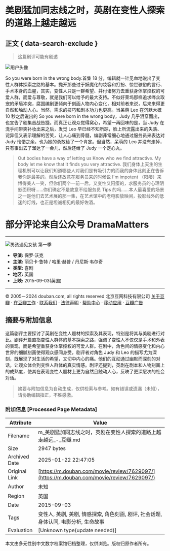 # 美剧猛加同志线之时，英剧在变性人探索的道路上越走越远

## 正文 { data-search-exclude }


> 这篇剧评可能有剧透

![用户头像](https://img9.doubanio.com/icon/u2573880-55.jpg)

So you were born in the wrong body.首集 18 分，编辑就一针见血地说出了变性人群体探索之路的基本。抛开那些过于妖魔化的妆容和打扮、惊世骇俗的言行、手术本身的血腥，其实，变性人只是一群希望、并付诸努力去重获身体掌控权的可爱人群，而爱与尊敬，就是我们可以给予的最大支持。不似好莱坞那样追求哗众取宠的矛盾冲突，腐国编剧更倾向于刻画人物内心变化，相对前者来说，后来来得更自然和触动人心。当然，需求的技巧和剧本功力也更高。当呆萌 Leo 在沉默大概 10 秒之后说出的 So you were born in the wrong body，Judy 几乎泪穿而出，也宣告了剧集首战告捷。而真正让观众觉得窝心，希望一再回味的是，当 Judy 在洗手间带笑补妆出来之后，发觉 Leo 早已经不知所踪，脸上所流露出来的失落、诧异但又表示理解的苦笑，让人心痛到骨髓，编剧非常细心地通过服务员来表达对 Judy 怜惜之余，也为她的勇敢给了一个肯定。但当然，呆萌的 Leo 并没有走掉，只有事出去了溜达了一会儿，然后还给了 Judy 一个定心丸。

> Out bodies have a way of letting us Know who we find attractive. 
> My body let me know that It finds you very attractive. 
> 我们身体上天生的生理机制可以让我们知道哪些人对我们是有吸引力的而我的身体此刻正在告诉我你是最美的。然后还故意在服务员来的时候说 I'm impotent （阳痿）来博得美人一笑，但你们两个一前一后，又变性又阳痿的，求服务员的心理阴影面积呀……你们确定不是故意不给服务员 Tips 的吗……本人最喜爱的场景之一是他们去艺术展的那一集，在艺术馆中的老电影放映间，投影线外的低迷的灯线，也正是坦诚相见的最好佐酒。

# 部分评论来自公众号 DramaMatters

---

![男孩遇见女孩 第一季](https://img3.doubanio.com/view/photo/s_ratio_poster/public/p2266410867.webp)

- **导演:** 保罗·沃克
- **主演:** 丽贝卡·鲁特 / 哈里·赫普 / 丹尼斯·韦尔奇
- **类型:** 喜剧
- **地区:** 英国
- **上映:** 2015-09-03(英国)

---

© 2005－2024 douban.com, all rights reserved 北京豆网科技有限公司 [关于豆瓣](https://www.douban.com/about) · [在豆瓣工作](https://www.douban.com/jobs) · [联系我们](https://www.douban.com/about?topic=contactus) · [法律声明](https://www.douban.com/about/legal) · [帮助中心](https://help.douban.com/?app=movie) · [移动应用](https://www.douban.com/doubanapp/) · [豆瓣广告](https://www.douban.com/partner/)
<!-- tcd_original_link https://m.douban.com/movie/review/7629097/ -->


## 摘要与附加信息

<!-- tcd_abstract -->
这篇剧评主要探讨了英剧在变性人题材的探索及其表现，特别是将其与美剧进行对比。剧评开篇直指变性人群体的基本探索之路，强调了变性人不仅仅是手术和外表的表现，而是希望重获身体掌控权的可爱人群。在剧中，角色间的情感变化和内心世界的细腻刻画使得观众感同身受，剧评者对角色 Judy 和 Leo 的描写尤为深刻，既展现了对生活的希望，又切中内心的痛。他们的互动通过幽默而深刻的对话，让观众体会到变性人群体的真实情感。剧评还提到，英剧在剧本和人物刻画上的成熟度，使其在表现变性人题材上更为自然且触动人心，反映了更深层次的社会对话。
<!-- tcd_abstract_end -->

> 摘要与附加信息为自动生成，仅供检索与参考。如有错误或遗漏（未知），请协助编辑指正，不胜感激。

### 附加信息 [Processed Page Metadata]

| Attribute       | Value                                  |
|-----------------|----------------------------------------|
| Filename        | m_美剧猛加同志线之时，英剧在变性人探索的道路上越走越远_-_豆瓣.md                             |
| Size            | 2947 bytes                           |
| Archived Date   | 2025-01-22 22:47:05                             |
| Original Link   | [https://m.douban.com/movie/review/7629097/](https://m.douban.com/movie/review/7629097/)                       |
| Author          | 未知                               |
| Region          | 英国                               |
| Date            | 2015-09-03                                 |
| Tags            | 变性人, 英剧, 美剧, 情感探索, 角色刻画, 剧评, 社会话题, 身体认同, 电影分析, 生命故事                                 |
| Evaluation            | [Unknown type(update needed)]                                 |
<!-- tcd_table_end -->

本文由多元性别中文数字档案馆归档整理，仅供浏览。版权归原作者所有。
